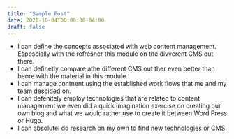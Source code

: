 ```yaml
---
title: "Sample Post"
date: 2020-10-04T00:00:00-04:00
draft: false
---
```


- I can define the concepts associated with web content management. Espescially with the refresher this module on the divverent CMS out there.
- I can definetly compare athe different CMS out ther even better than beore with the material in this module. 
- I can manage contnent using the established work flows that me and my team descided on.
-  I can defenitely employ technologies that are related to content management we even did a quick imagination exercise on creating our own blog and what we would rather use to create it between Word Press or Hugo.
- I can absolutel do research on my own to find new technologies or CMS.
